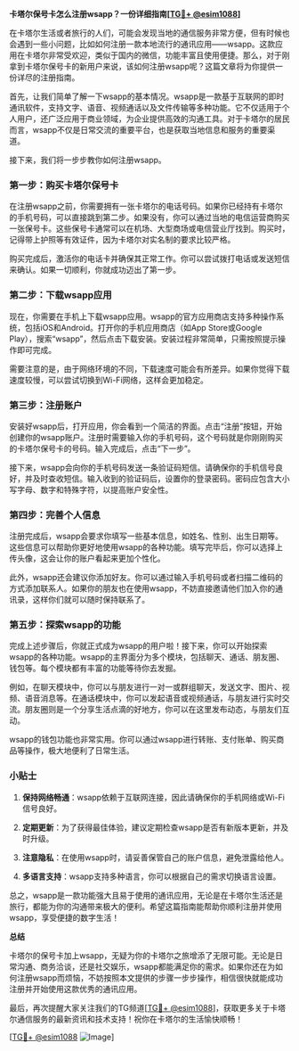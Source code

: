 **卡塔尔保号卡怎么注册wsapp？一份详细指南[[TG💪+ @esim1088](https://t.me/s/esim1088)]**

在卡塔尔生活或者旅行的人们，可能会发现当地的通信服务非常方便，但有时候也会遇到一些小问题，比如如何注册一款本地流行的通讯应用——wsapp。这款应用在卡塔尔非常受欢迎，类似于国内的微信，功能丰富且使用便捷。那么，对于刚拿到卡塔尔保号卡的新用户来说，该如何注册wsapp呢？这篇文章将为你提供一份详尽的注册指南。

首先，让我们简单了解一下wsapp的基本情况。wsapp是一款基于互联网的即时通讯软件，支持文字、语音、视频通话以及文件传输等多种功能。它不仅适用于个人用户，还广泛应用于商业领域，为企业提供高效的沟通工具。对于卡塔尔的居民而言，wsapp不仅是日常交流的重要平台，也是获取当地信息和服务的重要渠道。

接下来，我们将一步步教你如何注册wsapp。

### 第一步：购买卡塔尔保号卡

在注册wsapp之前，你需要拥有一张卡塔尔的电话号码。如果你已经持有卡塔尔的手机号码，可以直接跳到第二步。如果没有，你可以通过当地的电信运营商购买一张保号卡。这些保号卡通常可以在机场、大型商场或电信营业厅找到。购买时，记得带上护照等有效证件，因为卡塔尔对实名制的要求比较严格。

购买完成后，激活你的电话卡并确保其正常工作。你可以尝试拨打电话或发送短信来确认。如果一切顺利，你就成功迈出了第一步。

### 第二步：下载wsapp应用

现在，你需要在手机上下载wsapp应用。wsapp的官方应用商店支持多种操作系统，包括iOS和Android。打开你的手机应用商店（如App Store或Google Play），搜索“wsapp”，然后点击下载安装。安装过程非常简单，只需按照提示操作即可完成。

需要注意的是，由于网络环境的不同，下载速度可能会有所差异。如果你觉得下载速度较慢，可以尝试切换到Wi-Fi网络，这样会更加稳定。

### 第三步：注册账户

安装好wsapp后，打开应用，你会看到一个简洁的界面。点击“注册”按钮，开始创建你的wsapp账户。注册时需要输入你的手机号码，这个号码就是你刚刚购买的卡塔尔保号卡的号码。输入完成后，点击“下一步”。

接下来，wsapp会向你的手机号码发送一条验证码短信。请确保你的手机信号良好，并及时查收短信。输入收到的验证码后，设置你的登录密码。密码应包含大小写字母、数字和特殊字符，以提高账户安全性。

### 第四步：完善个人信息

注册完成后，wsapp会要求你填写一些基本信息，如姓名、性别、出生日期等。这些信息可以帮助你更好地使用wsapp的各种功能。填写完毕后，你可以选择上传头像，这会让你的账户看起来更加个性化。

此外，wsapp还会建议你添加好友。你可以通过输入手机号码或者扫描二维码的方式添加联系人。如果你的朋友也在使用wsapp，不妨直接邀请他们加入你的通讯录，这样你们就可以随时保持联系了。

### 第五步：探索wsapp的功能

完成上述步骤后，你就正式成为wsapp的用户啦！接下来，你可以开始探索wsapp的各种功能。wsapp的主界面分为多个模块，包括聊天、通话、朋友圈、钱包等。每个模块都有丰富的功能等待你去发掘。

例如，在聊天模块中，你可以与朋友进行一对一或群组聊天，发送文字、图片、视频、语音消息等。在通话模块中，你可以发起语音或视频通话，与朋友进行实时交流。朋友圈则是一个分享生活点滴的好地方，你可以在这里发布动态，与朋友们互动。

wsapp的钱包功能也非常实用。你可以通过wsapp进行转账、支付账单、购买商品等操作，极大地便利了日常生活。

### 小贴士

1. **保持网络畅通**：wsapp依赖于互联网连接，因此请确保你的手机网络或Wi-Fi信号良好。
   
2. **定期更新**：为了获得最佳体验，建议定期检查wsapp是否有新版本更新，并及时升级。

3. **注意隐私**：在使用wsapp时，请妥善保管自己的账户信息，避免泄露给他人。

4. **多语言支持**：wsapp支持多种语言，你可以根据自己的需求切换语言设置。

总之，wsapp是一款功能强大且易于使用的通讯应用，无论是在卡塔尔生活还是旅行，都能为你的沟通带来极大的便利。希望这篇指南能帮助你顺利注册并使用wsapp，享受便捷的数字生活！

**总结**

卡塔尔的保号卡加上wsapp，无疑为你的卡塔尔之旅增添了无限可能。无论是日常沟通、商务洽谈，还是社交娱乐，wsapp都能满足你的需求。如果你还在为如何注册wsapp而烦恼，不妨按照本文提供的步骤一步步操作，相信很快就能成功注册并开始使用这款优秀的通讯应用。

最后，再次提醒大家关注我们的TG频道[[TG💪+ @esim1088](https://t.me/s/esim1088)]，获取更多关于卡塔尔通信服务的最新资讯和技术支持！祝你在卡塔尔的生活愉快顺畅！

[[TG💪+ @esim1088](https://t.me/s/esim1088) ![Image](https://i.postimg.cc/4NQfJmqS/Snipaste-2025-05-13-00-14-12.png)]